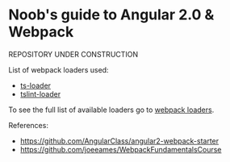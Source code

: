 # Noob's guide to Angular 2.0 & Webpack
REPOSITORY UNDER CONSTRUCTION

List of webpack loaders used:
- <a href="https://github.com/TypeStrong/ts-loader">ts-loader</a>
- <a href="https://github.com/wbuchwalter/tslint-loader">tslint-loader</a>

To see the full list of available loaders go to <a href="https://webpack.github.io/docs/list-of-loaders.html">webpack loaders</a>.

References:
- https://github.com/AngularClass/angular2-webpack-starter
- https://github.com/joeeames/WebpackFundamentalsCourse
